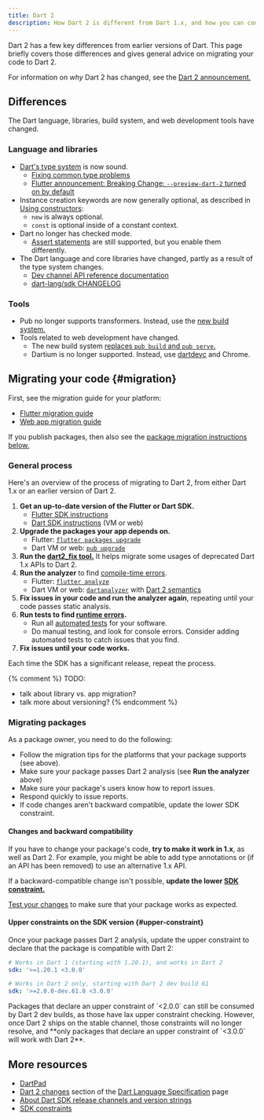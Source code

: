 ```yaml
---
title: Dart 2
description: How Dart 2 is different from Dart 1.x, and how you can convert your code to work with Dart 2.
---
```


Dart 2 has a few key differences from earlier versions of Dart.
This page briefly covers those differences and
gives general advice on migrating your code to Dart 2.

For information on _why_ Dart 2 has changed, see the
[Dart 2 announcement.][Dart 2 announcement]


## Differences

The Dart language, libraries, build system, and web development tools have changed.

### Language and libraries

* [Dart's type system][sound Dart] is now sound.
  * [Fixing common type problems][Fixing Common Type Problems]
  * [Flutter announcement: Breaking Change: `--preview-dart-2` turned on by default][Leaf's email]
* Instance creation keywords are now generally optional,
  as described in [Using constructors][]:
  * `new` is always optional.
  * `const` is optional inside of a constant context.
* Dart no longer has checked mode.
  * [Assert statements][] are still supported, but you enable them differently.
* The Dart language and core libraries have changed,
  partly as a result of the type system changes.
  * [Dev channel API reference documentation][apiref]
  * [dart-lang/sdk CHANGELOG][]

### Tools

* Pub no longer supports transformers.
  Instead, use the [new build system.][build system]
* Tools related to web development have changed.
  * The new build system [replaces `pub build` and `pub serve`.][build_runner web]
  * Dartium is no longer supported. Instead, use [dartdevc][] and Chrome.


## Migrating your code {#migration}

First, see the migration guide for your platform:

* [Flutter migration guide][Flutter migration instructions]
* [Web app migration guide][webdev dart2]

If you publish packages, then also see the
[package migration instructions below.](#migrating-packages)


### General process

Here's an overview of the process of migrating to Dart 2,
from either Dart 1.x or an earlier version of Dart 2.

1. **Get an up-to-date version of the Flutter or Dart SDK.**
   * [Flutter SDK instructions][Flutter SDK install]
   * [Dart SDK instructions][Dart SDK install] (VM or web)
2. **Upgrade the packages your app depends on.**
   * Flutter: [`flutter packages upgrade`][flutter package upgrade]
   * Dart VM or web: [`pub upgrade`][pub upgrade]
3. **Run the [dart2_fix tool.][dart2_fix]** It helps migrate some
   usages of deprecated Dart 1.x APIs to Dart 2.
4. **Run the analyzer** to find [compile-time errors][].
   * Flutter: [`flutter analyze`][Flutter analyzer]
   * Dart VM or web: [`dartanalyzer`][dartanalyzer] with
     [Dart 2 semantics][enable strong mode]
5. **Fix issues in your code and run the analyzer again**,
   repeating until your code passes static analysis.
6. **Run tests to find [runtime errors][].**
   * Run all [automated tests] for your software.
   * Do manual testing, and look for console errors.
   Consider adding automated tests to catch issues that you find.
7. **Fix issues until your code works.**

Each time the SDK has a significant release, repeat the process.

{% comment %}
TODO:
- talk about library vs. app migration?
- talk more about versioning?
{% endcomment %}

### Migrating packages

As a package owner, you need to do the following:

* Follow the migration tips for the platforms that your package supports
  (see above).
* Make sure your package passes Dart 2 analysis (see **Run the analyzer** above)
* Make sure your package's users know how to report issues.
* Respond quickly to issue reports.
* If code changes aren't backward compatible,
  update the lower SDK constraint.

#### Changes and backward compatibility

If you have to change your package's code,
**try to make it work in 1.x**, as well as Dart 2.
For example, you might be able to add type annotations
or (if an API has been removed) to use an alternative 1.x API.

If a backward-compatible change isn't possible,
**update the lower [SDK constraint.][SDK constraints]**

[Test your changes][testing] to make sure that your package works as expected.

#### Upper constraints on the SDK version {#upper-constraint}

Once your package passes Dart 2 analysis, update the upper constraint
to declare that the package is compatible with Dart 2:

```yaml
# Works in Dart 1 (starting with 1.20.1), and works in Dart 2
sdk: '>=1.20.1 <3.0.0'

# Works in Dart 2 only, starting with Dart 2 dev build 61
sdk: '>=2.0.0-dev.61.0 <3.0.0'
```

<aside class="alert alert-warning" markdown="1">
  Packages that declare an upper constraint of `<2.0.0` can still be consumed by
  Dart 2 dev builds, as those have lax upper constraint checking. However,
  once Dart 2 ships on the stable channel, those constraints will no longer
  resolve, and **only packages that declare an upper constraint of `<3.0.0` will
  work with Dart 2**.
</aside>

## More resources

* [DartPad](/tools/dartpad)
* [Dart 2 changes][] section of the [Dart Language Specification][] page
* [About Dart SDK release channels and version strings][pre-release]
* [SDK constraints][]

[dartdevc]: {{site.webdev}}/tools/dartdevc
[build system]: https://github.com/dart-lang/build/tree/master/docs
[automated tests]: /guides/testing
[customize static analysis]: /guides/language/analysis-options
[Flutter analyzer]: https://flutter.io/debugging/#the-dart-analyzer
[dartanalyzer]: https://github.com/dart-lang/sdk/tree/master/pkg/analyzer_cli#dartanalyzer
[flutter package upgrade]: https://flutter.io/using-packages/#updating-package-dependencies
[pub upgrade]: /tools/pub/get-started#upgrading-a-dependency
[dart2_fix]: https://github.com/dart-lang/dart2_fix
[angular-examples repos]: https://github.com/angular-examples
[apiref]: {{site.dart_api}}/dev
[assert statements]: /guides/language/language-tour#assert
[build_runner web]: {{site.webdev}}/tools/build_runner
[compile-time errors]: /guides/language/sound-problems#static-errors-and-warnings
[creating library packages]: /guides/libraries/create-library-packages
[Dart 2 changes]: /guides/language/spec#dart-2-changes
[Dart 2 announcement]: https://medium.com/dartlang/announcing-dart-2-80ba01f43b6
[Dart Language Specification]: /guides/language/spec
[dart-lang/sdk CHANGELOG]: https://github.com/dart-lang/sdk/blob/master/CHANGELOG.md#200
[Dartium news]: http://news.dartlang.org/2017/06/a-stronger-dart-for-everyone.html
[enable strong mode]: /guides/language/analysis-options#enabling-dart-2-semantics
[Fixing Common Type Problems]: /guides/language/sound-problems
[Flutter migration instructions]: https://github.com/flutter/flutter/wiki/Dart-2-Migration
[Flutter SDK install]: https://flutter.io/upgrading/
[Dart SDK install]: /tools/sdk#install
[Leaf's email]: https://groups.google.com/d/msg/flutter-dev/H8dDhWg_c8I/_Ql78q_6AgAJ
[newsletters]: https://github.com/dart-lang/sdk/tree/master/docs/newsletter#dart-language-and-library-newsletters
[pre-release]: /tools/sdk#about-release-channels-and-version-strings
[runtime errors]: /guides/language/sound-problems#runtime-errors
[SDK constraints]: /tools/pub/pubspec#sdk-constraints
[sound Dart]: /guides/language/sound-dart
[testing]: /guides/testing
[Using constructors]: /guides/language/language-tour#using-constructors
[webdev dart2]: {{site.webdev}}/dart-2
